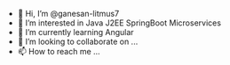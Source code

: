 - 👋 Hi, I’m @ganesan-litmus7
- 👀 I’m interested in Java J2EE SpringBoot Microservices
- 🌱 I’m currently learning Angular
- 💞️ I’m looking to collaborate on ...
- 📫 How to reach me ...

<!---
ganesan-litmus7/ganesan-litmus7 is a ✨ special ✨ repository because its `README.md` (this file) appears on your GitHub profile.
You can click the Preview link to take a look at your changes.
--->
